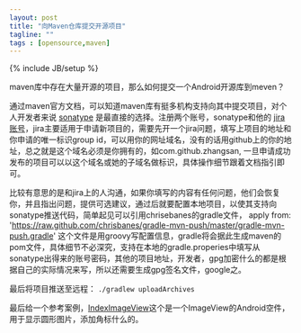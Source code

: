 ```yaml
---
layout: post
title: "向Maven仓库提交开源项目"
tagline: ""
tags : [opensource,maven]
---
```

{% include JB/setup %}

maven库中存在大量开源的项目，那么如何提交一个Android开源库到meven？

通过maven官方文档，可以知道maven库有挺多机构支持向其中提交项目，对个人开发者来说 [sonatype](https://oss.sonatype.org/#welcome) 是最直接的选择。注册两个账号，sonatype和他的 [jira账号](https://issues.sonatype.org/secure/Dashboard.jspa)，jira主要适用于申请新项目的，需要先开一个jira问题，填写上项目的地址和你申请的唯一标识group id，可以用你的网址域名，没有的话用github上的你的地址，总之就是这个域名必须是你拥有的，如com.github.zhangsan, 一旦申请成功发布的项目可以以这个域名或她的子域名做标识，具体操作细节跟着文档指引即可。

比较有意思的是和jira上的人沟通，如果你填写的内容有任何问题，他们会恢复你，并且指出问题，提供可选建议，通过后就要配置本地项目，以使其支持向sonatype推送代码，简单起见可以引用chrisebanes的gradle文件， apply from: 'https://raw.github.com/chrisbanes/gradle-mvn-push/master/gradle-mvn-push.gradle'
这个文件是用groovy写配置信息，gradle将会据此生成maven的pom文件，具体细节不必深究，支持在本地的gradle.properies中填写从sonatype出得来的账号密码，其他的项目地址，开发者，gpg加密什么的都是根据自己的实际情况来写，所以还需要生成gpg签名文件，google之。

最后将项目推送至远程： `./gradlew uploadArchives`

最后给一个参考案例，[IndexImageView](https://github.com/avenwu/IndexImageView)这个是一个ImageView的Android空件，用于显示圆形图片，添加角标什么的。